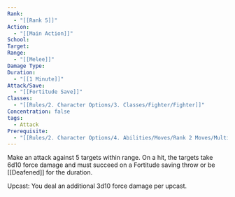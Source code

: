 ```yaml
---
Rank:
  - "[[Rank 5]]"
Action:
  - "[[Main Action]]"
School: 
Target: 
Range:
  - "[[Melee]]"
Damage Type: 
Duration:
  - "[[1 Minute]]"
Attack/Save:
  - "[[Fortitude Save]]"
Classes:
  - "[[Rules/2. Character Options/3. Classes/Fighter/Fighter]]"
Concentration: false
tags:
  - Attack
Prerequisite:
  - "[[Rules/2. Character Options/4. Abilities/Moves/Rank 2 Moves/Multiattack]]"
---
```

Make an attack against 5 targets within range. On a hit, the targets take 6d10 force damage and must succeed on a Fortitude saving throw or be [[Deafened]] for the duration.

Upcast: You deal an additional 3d10 force damage per upcast.
